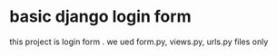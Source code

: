 # basic django login form
 this project is login form . we ued form.py, views.py, urls.py files only
